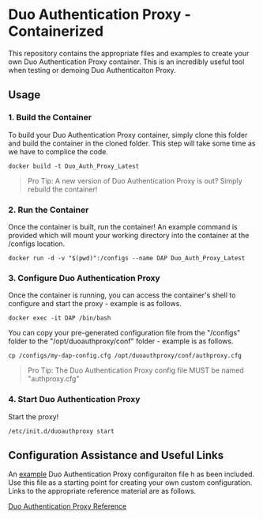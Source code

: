 # Duo Authentication Proxy - Containerized
This repository contains the appropriate files and examples to create your own Duo Authentication Proxy container.  This is an incredibly useful tool when testing or demoing Duo Authenticaiton Proxy.

## Usage

### 1. Build the Container
To build your Duo Authentication Proxy container, simply clone this folder and build the container in the cloned folder.  This step will take some time as we have to complice the code.
```
docker build -t Duo_Auth_Proxy_Latest
```

> Pro Tip: A new version of Duo Authentication Proxy is out?  Simply rebuild the container!

### 2. Run the Container
Once the container is built, run the container!  An example command is provided which will mount your working directory into the container at the /configs location.
```
docker run -d -v "$(pwd)":/configs --name DAP Duo_Auth_Proxy_Latest
```

### 3. Configure Duo Authentication Proxy
Once the container is running, you can access the container's shell to configure and start the proxy - example is as follows.
```
docker exec -it DAP /bin/bash
```

You can copy your pre-generated configuration file from the "/configs" folder to the "/opt/duoauthproxy/conf" folder - example is as follows.
```
cp /configs/my-dap-config.cfg /opt/duoauthproxy/conf/authproxy.cfg
```

> Pro Tip: The Duo Authentication Proxy config file MUST be named "authproxy.cfg"

### 4. Start Duo Authentication Proxy
Start the proxy!
```
/etc/init.d/duoauthproxy start
```

## Configuration Assistance and Useful Links
An [example](./authproxy.cfg.example) Duo Authentication Proxy configuraiton file h as been included.  Use this file as a starting point for creating your own custom configuration.  Links to the appropriate reference material are as follows.

[Duo Authentication Proxy Reference](https://duo.com/docs/authproxy-reference)